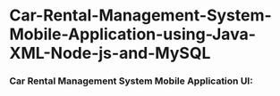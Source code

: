 # Car-Rental-Management-System-Mobile-Application-using-Java-XML-Node-js-and-MySQL

### Car Rental Management System Mobile Application UI:



